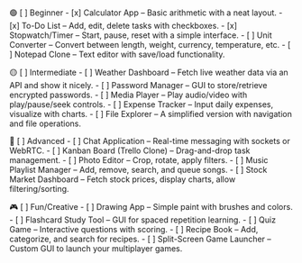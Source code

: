🟢 [ ] Beginner
    - [x] Calculator App – Basic arithmetic with a neat layout.
    - [x] To-Do List – Add, edit, delete tasks with checkboxes.
    - [x] Stopwatch/Timer – Start, pause, reset with a simple interface.
    - [ ] Unit Converter – Convert between length, weight, currency, temperature, etc.
    - [ ] Notepad Clone – Text editor with save/load functionality.

🟡 [ ]  Intermediate
    - [ ] Weather Dashboard – Fetch live weather data via an API and show it nicely.
    - [ ] Password Manager – GUI to store/retrieve encrypted passwords.
    - [ ] Media Player – Play audio/video with play/pause/seek controls.
    - [ ] Expense Tracker – Input daily expenses, visualize with charts.
    - [ ] File Explorer – A simplified version with navigation and file operations.

🔴 [ ]  Advanced
    - [ ] Chat Application – Real-time messaging with sockets or WebRTC.
    - [ ] Kanban Board (Trello Clone) – Drag-and-drop task management.
    - [ ] Photo Editor – Crop, rotate, apply filters.
    - [ ] Music Playlist Manager – Add, remove, search, and queue songs.
    - [ ] Stock Market Dashboard – Fetch stock prices, display charts, allow filtering/sorting.

🎮 [ ]  Fun/Creative
    - [ ] Drawing App – Simple paint with brushes and colors.
    - [ ] Flashcard Study Tool – GUI for spaced repetition learning.
    - [ ] Quiz Game – Interactive questions with scoring.
    - [ ] Recipe Book – Add, categorize, and search for recipes.
    - [ ] Split-Screen Game Launcher – Custom GUI to launch your multiplayer games.
